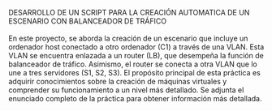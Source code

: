 DESARROLLO DE UN SCRIPT PARA LA CREACIÓN AUTOMATICA DE UN ESCENARIO CON BALANCEADOR DE TRÁFICO<br>
<br>
En este proyecto, se aborda la creación de un escenario que incluye un ordenador host conectado a otro ordenador (C1) a través de una VLAN. Esta VLAN se encuentra enlazada a un router (LB), que desempeña la función de balanceador de tráfico. Asimismo, el router se conecta a otra VLAN que lo une a tres servidores (S1, S2, S3). El propósito principal de esta práctica es adquirir conocimientos sobre la creación de máquinas virtuales y comprender su funcionamiento a un nivel más detallado. Se adjunta el enunciado completo de la práctica para obtener información más detallada.
 
 
